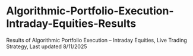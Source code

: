 # Algorithmic-Portfolio-Execution-Intraday-Equities-Results
Results of Algorithmic Portfolio Execution – Intraday Equities, Live Trading Strategy, Last updated 8/11/2025

